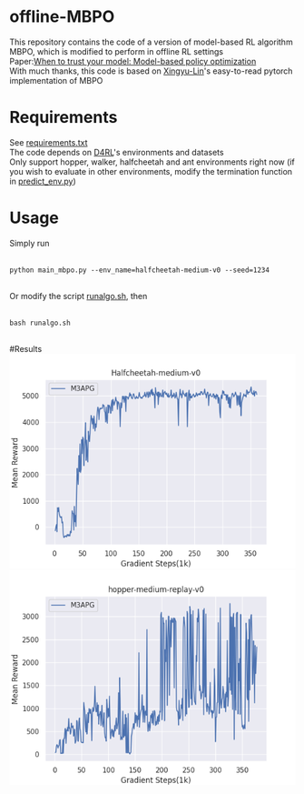 # offline-MBPO
This repository contains the code of a version of model-based RL algorithm MBPO, which is modified to perform in offline RL settings\
Paper:[When to trust your model: Model-based policy optimization](https://arxiv.org/pdf/1906.08253)\
With much thanks, this code is based on [Xingyu-Lin](https://github.com/Xingyu-Lin/mbpo_pytorch)'s easy-to-read pytorch implementation of MBPO
# Requirements
See [requirements.txt](https://github.com/LxzGordon/offline-mbpo/blob/main/requirements.txt)\
The code depends on [D4RL](https://github.com/rail-berkeley/d4rl)'s environments and datasets\
Only support hopper, walker, halfcheetah and ant environments right now (if you wish to evaluate in other environments, modify the termination function in [predict_env.py](https://github.com/LxzGordon/offline-mbpo/blob/main/predict_env.py))
# Usage
Simply run
```shell 
  
python main_mbpo.py --env_name=halfcheetah-medium-v0 --seed=1234
  
```
Or modify the script [runalgo.sh](https://github.com/LxzGordon/offline-mbpo/blob/main/runalgo.sh), then
```shell
  
bash runalgo.sh
  
```
#Results
![halfcheetah-medium-v0](results/halfcheetah-medium-v0.png)![hopper-medium-replay-v0](results/hopper-medium-replay-v0.png)

